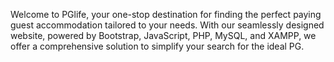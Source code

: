 Welcome to PGlife, your one-stop destination for finding the perfect paying guest accommodation tailored to your needs. With our seamlessly designed website, powered by Bootstrap, JavaScript, PHP, MySQL, and XAMPP, we offer a comprehensive solution to simplify your search for the ideal PG.
